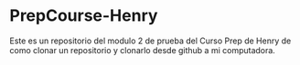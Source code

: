 # PrepCourse-Henry
Este es un repositorio del modulo 2 de prueba del Curso Prep de Henry
de como clonar un repositorio y clonarlo desde github a mi computadora.